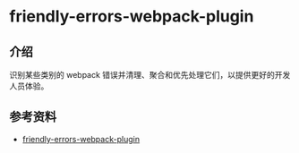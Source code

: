# friendly-errors-webpack-plugin

## 介绍

识别某些类别的 webpack 错误并清理、聚合和优先处理它们，以提供更好的开发人员体验。

## 参考资料

- [friendly-errors-webpack-plugin](https://github.com/geowarin/friendly-errors-webpack-plugin)
